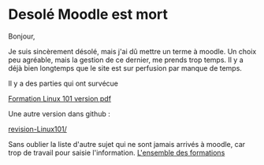 
# Desolé Moodle est mort

Bonjour, 

Je suis sincèrement désolé, mais j'ai dû mettre un terme à moodle. Un choix peu agréable, mais la gestion de ce dernier, me prends trop temps. Il y a déjà bien longtemps que le site est sur perfusion par manque de temps. 

Il y a des parties qui ont survécue 

[Formation Linux 101 version pdf](./pdf/Formation_GNU-Linux_101.pdf)

Une autre version dans github : 

[revision-Linux101/](./revision-Linux101/)

Sans oublier la liste d'autre sujet qui ne sont jamais arrivés à moodle, car trop de travail pour saisie l'information. [L'ensemble des formations](https://github.com/x3rus/training)



